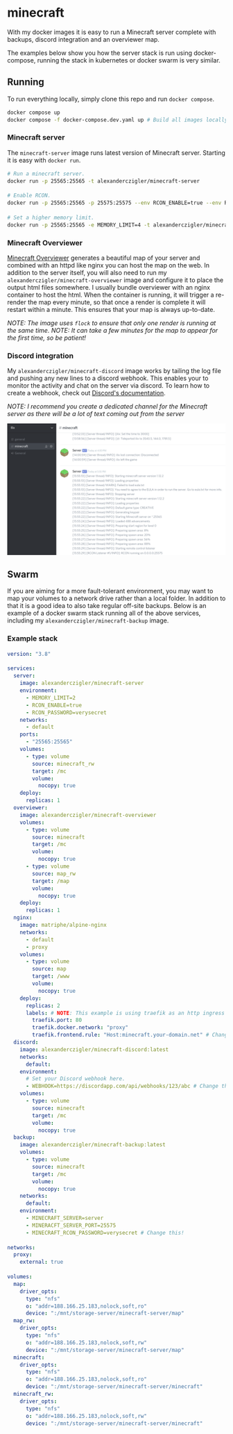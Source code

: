 # minecraft

With my docker images it is easy to run a Minecraft server complete with backups, discord integration and an overviewer map.

The examples below show you how the server stack is run using docker-compose, running the stack in kubernetes or docker swarm is very similar.

## Running

To run everything locally, simply clone this repo and run `docker compose`.

```bash
docker compose up
docker compose -f docker-compose.dev.yaml up # Build all images locally before running.
```

### Minecraft server

The `minecraft-server` image runs latest version of Minecraft server. Starting it is easy with `docker run`.

```bash
# Run a minecraft server.
docker run -p 25565:25565 -t alexanderczigler/minecraft-server

# Enable RCON.
docker run -p 25565:25565 -p 25575:25575 --env RCON_ENABLE=true --env RCON_PASSWORD=my-rcon-password -t alexanderczigler/minecraft-server

# Set a higher memory limit.
docker run -p 25565:25565 -e MEMORY_LIMIT=4 -t alexanderczigler/minecraft-server
```

### Minecraft Overviewer

[Minecraft Overviewer](http://docs.overviewer.org/en/latest/) generates a beautiful map of your server and combined with an httpd like nginx you can host the map on the web. In addition to the server itself, you will also need to run my `alexanderczigler/minecraft-overviewer` image and configure it to place the output html files somewhere. I usually bundle overviewer with an nginx container to host the html. When the container is running, it will trigger a re-render the map every minute, so that once a render is complete it will restart within a minute. This ensures that your map is always up-to-date.

_NOTE: The image uses `flock` to ensure that only one render is running at the same time._
_NOTE: It can take a few minutes for the map to appear for the first time, so be patient!_

### Discord integration

My `alexanderczigler/minecraft-discord` image works by tailing the log file and pushing any new lines to a discord webhook. This enables your to monitor the activity and chat on the server via discord. To learn how to create a webhook, check out [Discord's documentation](https://support.discord.com/hc/en-us/articles/228383668-Intro-to-Webhooks).

_NOTE: I recommend you create a dedicated channel for the Minecraft server as there will be a lot of text coming out from the server_

![Discord example](https://raw.githubusercontent.com/alexanderczigler/minecraft/main/discord/example.png)

## Swarm

If you are aiming for a more fault-tolerant environment, you may want to map your volumes to a network drive rather than a local folder. In addition to that it is a good idea to also take regular off-site backups. Below is an example of a docker swarm stack running all of the above services, including my `alexanderczigler/minecraft-backup` image.

### Example stack

```yaml
version: "3.8"

services:
  server:
    image: alexanderczigler/minecraft-server
    environment:
      - MEMORY_LIMIT=2
      - RCON_ENABLE=true
      - RCON_PASSWORD=verysecret
    networks:
      - default
    ports:
      - "25565:25565"
    volumes:
      - type: volume
        source: minecraft_rw
        target: /mc
        volume:
          nocopy: true
    deploy:
      replicas: 1
  overviewer:
    image: alexanderczigler/minecraft-overviewer
    volumes:
      - type: volume
        source: minecraft
        target: /mc
        volume:
          nocopy: true
      - type: volume
        source: map_rw
        target: /map
        volume:
          nocopy: true
    deploy:
      replicas: 1
  nginx:
    image: matriphe/alpine-nginx
    networks:
      - default
      - proxy
    volumes:
      - type: volume
        source: map
        target: /www
        volume:
          nocopy: true
    deploy:
      replicas: 2
      labels: # NOTE: This example is using traefik as an http ingress
        traefik.port: 80
        traefik.docker.network: "proxy"
        traefik.frontend.rule: "Host:minecraft.your-domain.net" # Change this!
  discord:
    image: alexanderczigler/minecraft-discord:latest
    networks:
      default:
    environment:
      # Set your Discord webhook here.
      - WEBHOOK=https://discordapp.com/api/webhooks/123/abc # Change this!
    volumes:
      - type: volume
        source: minecraft
        target: /mc
        volume:
          nocopy: true
  backup:
    image: alexanderczigler/minecraft-backup:latest
    volumes:
      - type: volume
        source: minecraft
        target: /mc
        volume:
          nocopy: true
    networks:
      default:
    environment:
      - MINECRAFT_SERVER=server
      - MINERACFT_SERVER_PORT=25575
      - MINECRAFT_RCON_PASSWORD=verysecret # Change this!

networks:
  proxy:
    external: true

volumes:
  map:
    driver_opts:
      type: "nfs"
      o: "addr=188.166.25.183,nolock,soft,ro"
      device: ":/mnt/storage-server/minecraft-server/map"
  map_rw:
    driver_opts:
      type: "nfs"
      o: "addr=188.166.25.183,nolock,soft,rw"
      device: ":/mnt/storage-server/minecraft-server/map"
  minecraft:
    driver_opts:
      type: "nfs"
      o: "addr=188.166.25.183,nolock,soft,ro"
      device: ":/mnt/storage-server/minecraft-server/minecraft"
  minecraft_rw:
    driver_opts:
      type: "nfs"
      o: "addr=188.166.25.183,nolock,soft,rw"
      device: ":/mnt/storage-server/minecraft-server/minecraft"
```
